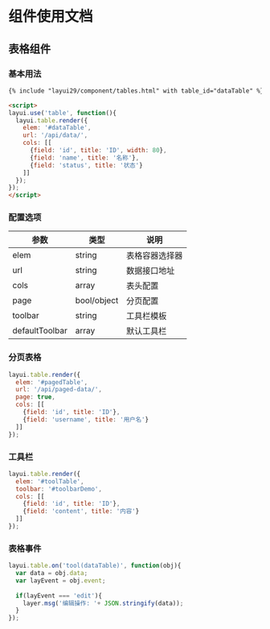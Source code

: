 # 组件使用文档

## 表格组件

### 基本用法
```html
{% include "layui29/component/tables.html" with table_id="dataTable" %}

<script>
layui.use('table', function(){
  layui.table.render({
    elem: '#dataTable',
    url: '/api/data/',
    cols: [[
      {field: 'id', title: 'ID', width: 80},
      {field: 'name', title: '名称'},
      {field: 'status', title: '状态'}
    ]]
  });
});
</script>
```

### 配置选项
| 参数           | 类型        | 说明           |
| -------------- | ----------- | -------------- |
| elem           | string      | 表格容器选择器 |
| url            | string      | 数据接口地址   |
| cols           | array       | 表头配置       |
| page           | bool/object | 分页配置       |
| toolbar        | string      | 工具栏模板     |
| defaultToolbar | array       | 默认工具栏     |

### 分页表格
```javascript
layui.table.render({
  elem: '#pagedTable',
  url: '/api/paged-data/',
  page: true,
  cols: [[
    {field: 'id', title: 'ID'},
    {field: 'username', title: '用户名'}
  ]]
});
```

### 工具栏
```javascript
layui.table.render({
  elem: '#toolTable',
  toolbar: '#toolbarDemo',
  cols: [[
    {field: 'id', title: 'ID'},
    {field: 'content', title: '内容'}
  ]]
});
```

### 表格事件
```javascript
layui.table.on('tool(dataTable)', function(obj){
  var data = obj.data;
  var layEvent = obj.event;
  
  if(layEvent === 'edit'){
    layer.msg('编辑操作: '+ JSON.stringify(data));
  }
});
```
